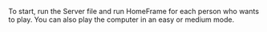 To start, run the Server file and run HomeFrame for each person who wants to play.
You can also play the computer in an easy or medium mode. 

